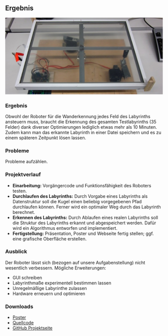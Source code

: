 Ergebnis
--------

![Touchscreen](resources/nomaze.jpg)

### Ergebnis

Obwohl der Roboter für die Wanderkennung jedes Feld des Labyrinths ansteuern muss, braucht die Erkennung des gesamten Testlabyrinths (35 Felder) dank diverser Optimierungen lediglich etwas mehr als 10 Minuten. Zudem kann man das erkannte Labyrinth in einer Datei speichern und es zu einem späteren Zeitpunkt lösen lassen.

### Probleme

Probleme aufzählen.

### Projektverlauf

- **Einarbeitung:** Vorgängercode und Funktionsfähigkeit des Roboters testen.
- **Durchlaufen des Labyrinths:** Durch Vorgabe eines Labyrinths als Datenstruktur soll die Kugel einen beliebig vorgegebenen Pfad durchlaufen können. Ferner wird ein optimaler Weg durch das Labyrinth berechnet.
- **Erkennen des Labyrinths:** Durch Ablaufen eines realen Labyrinths soll die Struktur des Labyrinths erkannt und abgespeichert werden. Dafür wird ein Algorithmus entworfen und implementiert.
- **Fertigstellung:** Präsentation, Poster und Webseite fertig stellen; ggf. eine grafische Oberfläche erstellen.

### Ausblick

Der Roboter lässt sich (bezogen auf unsere Aufgabenstellung) nicht wesentlich verbessern. Mögliche Erweiterungen:

* GUI schreiben
* Labyrinthmaße experimentell bestimmen lassen
* Unregelmäßige Labyrinthe zulassen
* Hardware erneuern und optimieren

### Downloads

* [Poster](downloads/poster.pdf)
* [Quellcode](downloads/wegflaby_ap.zip)
* [GitHub Projektseite](https://github.com/flo7210/WegfLaby_AP)